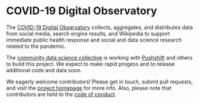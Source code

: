 # COVID-19 Digital Observatory
The [COVID-19 Digital Observatory](https://covid19.communitydata.science "Covid-19 Digital Observatory homepage") collects, aggregates, and distributes data from social media, search engine results, and Wikipedia to support immediate public health response and social and data science research related to the pandemic.

The [community data science collective](https://wiki.communitydata.science/Main_Page "The community data science collective wiki") is working with [Pushshift](https://pushshift.io) and others to build this project. We expect to make rapid progess and to release additional code and data soon.

We eagerly welcome contributors! Please get in touch, submit pull requests, and visit the [project homepage](https://covid19.communitydata.science "Covid-19 Digital Observatory homepage") for more info. Also, please note that contributors are held to the [code of conduct](code_of_conduct.md "link to code of conduct.md").

